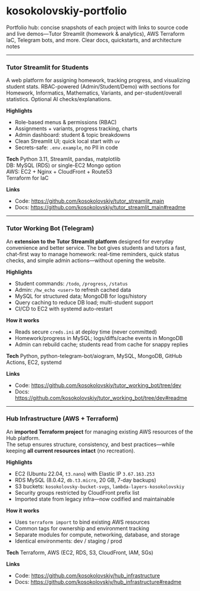 # kosokolovskiy-portfolio
Portfolio hub: concise snapshots of each project with links to source code and live demos—Tutor Streamlit (homework &amp; analytics), AWS Terraform IaC, Telegram bots, and more. Clear docs, quickstarts, and architecture notes

---

### Tutor Streamlit for Students

A web platform for assigning homework, tracking progress, and visualizing student stats. RBAC-powered (Admin/Student/Demo) with sections for Homework, Informatics, Mathematics, Variants, and per-student/overall statistics. Optional AI checks/explanations.

**Highlights**
- Role-based menus & permissions (RBAC)
- Assignments + variants, progress tracking, charts
- Admin dashboard: student & topic breakdowns
- Clean Streamlit UI; quick local start with `uv`
- Secrets-safe: `.env.example`, no PII in code

**Tech**
Python 3.11, Streamlit, pandas, matplotlib  
DB: MySQL (RDS) or single-EC2 Mongo option  
AWS: EC2 + Nginx + CloudFront + Route53  
Terraform for IaC

**Links**
- Code: https://github.com/kosokolovskiy/tutor_streamlit_main  
- Docs: https://github.com/kosokolovskiy/tutor_streamlit_main#readme  

---

### Tutor Working Bot (Telegram)

An **extension to the Tutor Streamlit platform** designed for everyday convenience and better service. The bot gives students and tutors a fast, chat-first way to manage homework: real-time reminders, quick status checks, and simple admin actions—without opening the website.

**Highlights**
- Student commands: `/todo`, `/progress`, `/status`
- Admin: `/hw_echo <user>` to refresh cached data
- MySQL for structured data; MongoDB for logs/history
- Query caching to reduce DB load; multi-student support
- CI/CD to EC2 with systemd auto-restart

**How it works**
- Reads secure `creds.ini` at deploy time (never committed)
- Homework/progress in MySQL; logs/diffs/cache events in MongoDB
- Admin can rebuild cache; students read from cache for snappy replies

**Tech**
Python, python-telegram-bot/aiogram, MySQL, MongoDB, GitHub Actions, EC2, systemd

**Links**
- Code: https://github.com/kosokolovskiy/tutor_working_bot/tree/dev  
- Docs: https://github.com/kosokolovskiy/tutor_working_bot/tree/dev#readme

---

### Hub Infrastructure (AWS + Terraform)

An **imported Terraform project** for managing existing AWS resources of the Hub platform.  
The setup ensures structure, consistency, and best practices—while keeping **all current resources intact** (no recreation).

**Highlights**
- EC2 (Ubuntu 22.04, `t3.nano`) with Elastic IP `3.67.163.253`  
- RDS MySQL (8.0.42, `db.t3.micro`, 20 GB, 7-day backups)  
- S3 buckets: `kosokolovsky-bucket-svgs`, `lambda-layers-kosokolovskiy`  
- Security groups restricted by CloudFront prefix list  
- Imported state from legacy infra—now codified and maintainable

**How it works**
- Uses `terraform import` to bind existing AWS resources  
- Common tags for ownership and environment tracking  
- Separate modules for compute, networking, database, and storage  
- Identical environments: dev / staging / prod  

**Tech**
Terraform, AWS (EC2, RDS, S3, CloudFront, IAM, SGs)  

**Links**
- Code: https://github.com/kosokolovskiy/hub_infrastructure  
- Docs: https://github.com/kosokolovskiy/hub_infrastructure#readme
